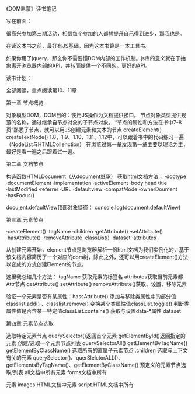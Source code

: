 《DOM启蒙》读书笔记

写在前面：

很高兴参加第三期活动，相信每个参加的人都想提升自己得到进步，那我也是。

在读这本书之前，最好有JS基础，因为这本书算是一本工具书。

如果你用了jquery，那么你不需要懂DOM内部的工作机制。js库的意义就在于抽象离开浏览器内部的API，并转而提供一个不同的。更好的API。

读书计划：

全部阅读，重点阅读第10、11章


第一章 节点概览

对象模型DOM，DOM目的：使用JS操作为文档提供接口。
节点对象类型提供规范的名称，通过继承自节点对象的子节点对象。
“节点的属性和方法在书中7-8页”熟悉了节点，就可以用JS创建元素和文本的节点
createElement()
createTextNode()
1.8、1.9、1.10、1.11、1.12中，可以跟着书中的代码练习一遍
（NodeList与HTMLCollenction）
在浏览过第一章发现第一章主要以理论为主，最好是看一遍之后跟着试一遍。


第二章 文档节点

构造函数HTMLDocument（从document继承）
获取html文档方法：
·doctype	
·documentElement
·implementation
·activeElement
·body head title
·lastModified
·referrer
·URL 
·defaultview
·compatMode
·ownerDoument
·hasFocus()

docu,ent.defaultView顶部对象捷径：
console.log(document.defaultView)



第三章 元素节点

·createElement()
·tagName
·children
·getAttribute()
·setAttribute()
·hasAttribute()
·removeAttribute
·classList()
·dataset
·attributes

从创建元素开始，element节点是浏览器解析一份html文档为我们实例化的，基于该文档内容简历了一个对应的dom树，除此之外，还可以用createElement()方法以变成的方式创建Element的节点。


这里我总结几个方法：
tagName 获取元素的标签名
attributes获取当前元素都Attr节点
getAttribute() setAttribute() removeAttribute()获取、设置、移除元素

验证一个元素是否有某属性：hassAttribute()
添加与移除类属性中的部分值 classlist.add() 、classlist.remove()
变换某个类属性值classList.toggle()
判断类属性值是否含某一特定值classList.contains()
获取与设置data-*属性   dataset

第四章  元素节点选取

选取特定元素节点
querySelector()返回首个元素
getElementById()返回指定的元素
创建/选取一个元素节点列表
querySelectorAll()
getElementByTagName()
getElementByClassName()
选取所有的直属子元素节点
.children
选取与上下文有关的元素
querySelector()、querSlelctorALL()、getElementsByTagName()、getElementByClassName()
预定义的元素节点选取/列表
all文档中所有元素  forms文档中所有<form>元素  images.HTML文档中<img>元素  script.HTML文档中所有<script>元素  links.文档中<a>元素 


第五章 元素节点几何量与滚动几何量

获取元素相对于offsetParent的offsetTop及offsetLeft值，他们以像素为单位.
使用getBoundingClientRect()获取元素相对于视区的Top.Right.Bottom以及Left边沿偏移量
获取元素在视区中的尺寸(边框+填充+内容)getBoundingClientRect()
获取元素在视区中的尺寸(填充+内容)不含边框clientWidth clientHeight
使用elementFromPoint()获取视区中某一特定点上最顶层元素
使用scrollHeight及scrollWidth获取滚动元素的尺寸
使用scrollTop及获取并设置从上、左边滚动的距离
使用scrolllntoView()滚动元素到视区
